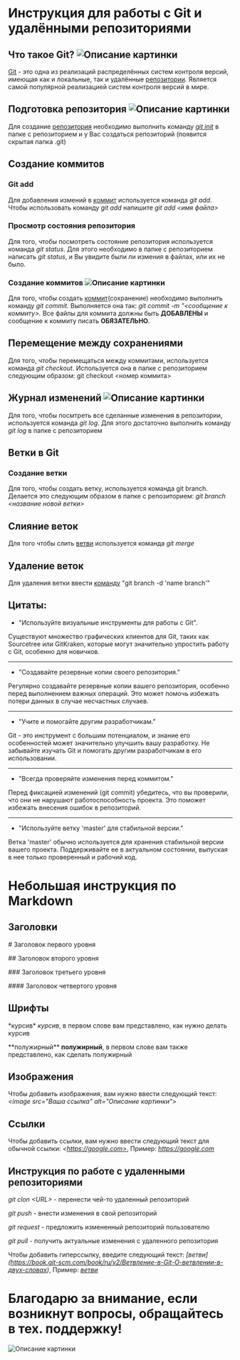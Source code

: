 # Инструкция для работы с Git и удалёнными репозиториями

## Что такое Git? <image src="https://smartshop124.ru/wp-content/uploads/1/7/c/17c86d4f862234bbc3a2f0a432a9f850.jpeg" alt="Описание картинки">

[Git](https://ru.wikipedia.org/wiki/Git) - это одна из реализаций распределённых систем контроля версий, имеющая как и локальные, так и удалённые [репозитории](https://ru.wikipedia.org/wiki/Репозиторий). Является самой популярной реализацией систем контроля версий в мире.

## Подготовка репозитория <image src="https://blog.faradars.org/wp-content/uploads/2020/03/Git-init.jpg" alt="Описание картинки">

Для создание [репозитория](https://ru.wikipedia.org/wiki/Репозиторий) необходимо выполнить команду [_git init_](https://git-scm.com/docs/git-init) в папке с репозиторием и у Вас создаться репозиторий (появится скрытая папка .git)

## Создание коммитов

### Git add

Для добавления измений в [коммит](https://ru.stackoverflow.com/tags/git-commit/info) используется команда _git add_. Чтобы использовать команду _git add_ напишите _git add_ _<имя файла>_

### Просмотр состояния репозитория

Для того, чтобы посмотреть состояние репозитория используется команда _git status_. Для этого необходимо в папке с репозиторием написать _git status_, и Вы увидите были ли измения в файлах, или их не было.

### Создание коммитов <image src="https://images.slideplayer.com/47/11721554/slides/slide_8.jpg" alt="Описание картинки">

Для того, чтобы создать [коммит](https://ru.stackoverflow.com/tags/git-commit/info)(сохранение) необходимо выполнить команду _git commit._ Выполняется она так: _git commit -m "<сообщение к коммиту>._ Все файлы для коммита должны быть **ДОБАВЛЕНЫ** и сообщение к коммиту писать **ОБЯЗАТЕЛЬНО**.

## Перемещение между сохранениями

Для того, чтобы перемещаться между коммитами, используется команда _git checkout_. Используется она в папке с репозиторием следующим образом: git checkout <номер коммита>

## Журнал изменений <image src="https://devblogs.microsoft.com/devops/wp-content/uploads/sites/6/2019/11/git-log-graph-fast.png" alt="Описание картинки">

Для того, чтобы посмтреть все сделанные изменения в репозитории, используется команда _git log_. Для этого достаточно выполнить команду _git log_ в папке с репозиторием

## Ветки в Git

### Создание ветки

Для того, чтобы создать ветку, используется команда git branch. Делается это следующим образом в папке с репозиторием: _git branch_ _<название новой ветки>_

## Слияние веток

Для того чтобы слить [ветви](https://book.git-scm.com/book/ru/v2/Ветвление-в-Git-О-ветвлении-в-двух-словах) используется команда _git merge_

## Удаление веток

Для удаления ветки ввести [команду](https://kartaslov.ru/карта-знаний/Команда+%28программирование%29) "git branch -d 'name branch'"

## Цитаты:

- "Используйте визуальные инструменты для работы с Git".

Существуют множество графических клиентов для Git, таких как Sourcetree или GitKraken, которые могут значительно упростить работу с Git, особенно для новичков.

---

- "Создавайте резервные копии своего репозитория."

Регулярно создавайте резервные копии вашего репозитория, особенно перед выполнением важных операций. Это может помочь избежать потери данных в случае несчастных случаев.

---

- "Учите и помогайте другим разработчикам."

Git - это инструмент с большим потенциалом, и знание его особенностей может значительно улучшить вашу разработку. Не забывайте изучать Git и помогать другим разработчикам в его использовании.

---

- "Всегда проверяйте изменения перед коммитом."

Перед фиксацией изменений (git commit) убедитесь, что вы проверили, что они не нарушают работоспособность проекта. Это поможет избежать внесения ошибок в репозиторий.

---

- "Используйте ветку 'master' для стабильной версии."

Ветка 'master' обычно используется для хранения стабильной версии вашего проекта. Поддерживайте ее в актуальном состоянии, выпуская в нее только проверенный и рабочий код.

# Небольшая инструкция по Markdown

## Заголовки

\# Заголовок первого уровня

\## Заголовок второго уровня

\### Заголовок третьего уровня

\#### Заголовок четвертого уровня

## Шрифты

\*курсив\* _курсив_, в первом слове вам представлено, как нужно делать курсив

\*\*полужирный\*\* **полужирный**, в первом слове вам также представлено, как сделать полужирный

## Изображения

Чтобы добавить изображения, вам нужно ввести следующий текст: _\<image src="Ваша ссылка" alt="Описание картинки">_

## Ссылки

Чтобы добавить ссылки, вам нужно ввести следующий текст для обычной ссылки: _\<https://google.com>_, Пример: _<https://google.com>_

## Инструкция по работе с удаленными репозиториями

_git clon \<URL>_ - перенести чей-то удаленный репозиторий

_git push_ - внести изменения в свой репозиторий

_git request_ - предложить измененный репозиторий пользователю

_git pull_ - получить актуальные изменения с удаленного репозитория

Чтобы добавить гиперссылку, введите следующий текст: _\[ветви](https://book.git-scm.com/book/ru/v2/Ветвление-в-Git-О-ветвлении-в-двух-словах)_, Пример: _[ветви](https://book.git-scm.com/book/ru/v2/Ветвление-в-Git-О-ветвлении-в-двух-словах)_

# Благодарю за внимание, если возникнут вопросы, обращайтесь в тех. поддержку!

<image src="https://ak5.picdn.net/shutterstock/videos/10713155/thumb/1.jpg" alt="Описание картинки">
